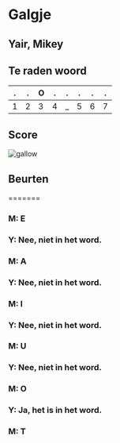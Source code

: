 # Galgje
## Yair, Mikey

## Te raden woord

|.|.|O|.|.|.|.|.|
|-|-|-|-|-|-|-|-|
|1|2|3|4|_|5|6|7|

## Score
![gallow](./images/5.png)

## Beurten
=======
### M: E
### Y: Nee, niet in het word.
### M: A
### Y: Nee, niet in het word.
### M: I
### Y: Nee, niet in het word.
### M: U
### Y: Nee, niet in het word.
### M: O
### Y: Ja, het is in het word.
### M: T
